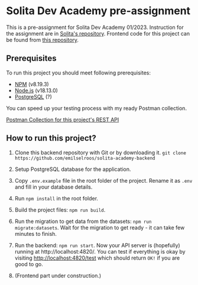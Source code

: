 # Solita Dev Academy pre-assignment

This is a pre-assignment for Solita Dev Academy 01/2023. Instruction for the assignment are in [Solita's repository](https://github.com/solita/dev-academy-2023-exercise). Frontend code for this project can be found from [this repository](https://github.com/emilselroos/solita-academy-frontend).

## Prerequisites

To run this project you should meet following prerequisites:

- [NPM](https://www.npmjs.com/) (v8.19.3)
- [Node.js](https://nodejs.org/en/) (v18.13.0)
- [PostgreSQL](https://www.postgresql.org/) (?)

You can speed up your testing process with my ready Postman collection.

[Postman Collection for this project's REST API](https://lunar-flare-127862.postman.co/workspace/New-Team-Workspace~88c5da53-2423-418f-b34d-f736dc92a995/collection/5869225-5df65a67-1d14-4527-8f74-e8615a9e2a4e?action=share&creator=5869225)

## How to run this project?

1. Clone this backend repository with Git or by downloading it.
``git clone https://github.com/emilselroos/solita-academy-backend``

2. Setup PostgreSQL database for the application.

3. Copy ``.env.example`` file in the root folder of the project. Rename it as ``.env`` and fill in your database details.

4. Run ``npm install`` in the root folder.

5. Build the project files: ``npm run build``.

6. Run the migration to get data from the datasets: ``npm run migrate:datasets``. Wait for the migration to get ready - it can take few minutes to finish.

7. Run the backend: ``npm run start``. Now your API server is (hopefully) running at http://localhost:4820/. You can test if everything is okay by visiting [http://localhost:4820/test](http://localhost:4820/test) which should return ``OK!`` if you are good to go.

8. (Frontend part under construction.)
